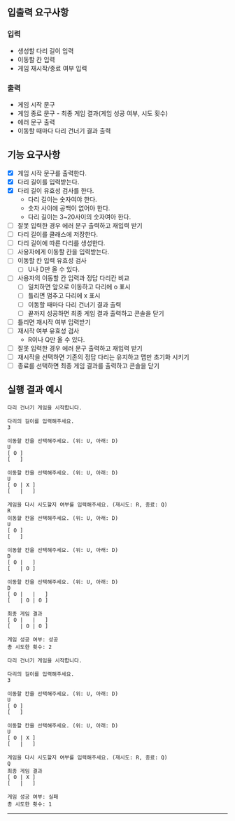 ## 입출력 요구사항 

### 입력

* 생성할 다리 길이 입력
* 이동할 칸 입력
* 게임 재시작/종료 여부 입력

### 출력

* 게임 시작 문구
* 게임 종료 문구 - 최종 게임 결과(게임 성공 여부, 시도 횟수)
* 에러 문구 출력
* 이동할 때마다 다리 건너기 결과 출력

## 기능 요구사항

- [x] 게임 시작 문구를 출력한다.
- [x] 다리 길이를 입력받는다.
- [x] 다리 길이 유효성 검사를 한다.
  * 다리 길이는 숫자여야 한다.
  * 숫자 사이에 공백이 없어야 한다.
  * 다리 길이는 3~20사이의 숫자여아 한다.
- [ ] 잘못 입력한 경우 에러 문구 출력하고 재입력 받기
- [ ] 다리 길이를 클래스에 저장한다.
- [ ] 다리 길이에 따른 다리를 생성한다.
- [ ] 사용자에게 이동할 칸을 입력받는다.
- [ ] 이동할 칸 입력 유효성 검사
  - [ ] U나 D만 올 수 있다.
- [ ] 사용자의 이동할 칸 입력과 정답 다리칸 비교
  - [ ] 일치하면 앞으로 이동하고 다리에 o 표시
  - [ ] 틀리면 멈추고 다리에 x 표시
  - [ ] 이동할 때마다 다리 건너기 결과 출력
  - [ ] 끝까지 성공하면 최종 게임 결과 출력하고 콘솔을 닫기
- [ ] 틀리면 재시작 여부 입력받기
- [ ] 재시작 여부 유효성 검사
  * R이나 Q만 올 수 있다.
- [ ] 잘못 입력한 경우 에러 문구 출력하고 재입력 받기
- [ ] 재시작을 선택하면 기존의 정답 다리는 유지하고 맵만 초기화 시키기
- [ ] 종료를 선택하면 최종 게임 결과를 출력하고 콘솔을 닫기

## 실행 결과 예시
```
다리 건너기 게임을 시작합니다.

다리의 길이를 입력해주세요.
3

이동할 칸을 선택해주세요. (위: U, 아래: D)
U
[ O ]
[   ]

이동할 칸을 선택해주세요. (위: U, 아래: D)
U
[ O | X ]
[   |   ]

게임을 다시 시도할지 여부를 입력해주세요. (재시도: R, 종료: Q)
R
이동할 칸을 선택해주세요. (위: U, 아래: D)
U
[ O ]
[   ]

이동할 칸을 선택해주세요. (위: U, 아래: D)
D
[ O |   ]
[   | O ]

이동할 칸을 선택해주세요. (위: U, 아래: D)
D
[ O |   |   ]
[   | O | O ]

최종 게임 결과
[ O |   |   ]
[   | O | O ]

게임 성공 여부: 성공
총 시도한 횟수: 2
```

```
다리 건너기 게임을 시작합니다.

다리의 길이를 입력해주세요.
3

이동할 칸을 선택해주세요. (위: U, 아래: D)
U
[ O ]
[   ]

이동할 칸을 선택해주세요. (위: U, 아래: D)
U
[ O | X ]
[   |   ]

게임을 다시 시도할지 여부를 입력해주세요. (재시도: R, 종료: Q)
Q
최종 게임 결과
[ O | X ]
[   |   ]

게임 성공 여부: 실패
총 시도한 횟수: 1
```

---